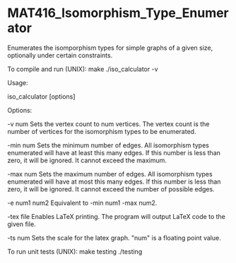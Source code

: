 # MAT416_Isomorphism_Type_Enumerator
Enumerates the isomporphism types for simple graphs of a given size, optionally under certain constraints.

To compile and run (UNIX):
make
./iso_calculator -v <vertex count>

Usage:

iso_calculator [options]

Options:

-v num
Sets the vertex count to num vertices. The vertex count is the number of vertices for the isomorphism types to be enumerated.

-min num
Sets the minimum number of edges. All isomorphism types enumerated will have at least this many edges. If this number is less than zero, it will be ignored. It cannot exceed the maximum.

-max num
Sets the maximum number of edges. All isomorphism types enumerated will have at most this many edges. If this number is less than zero, it will be ignored. It cannot exceed the number of possible edges.

-e num1 num2
Equivalent to -min num1 -max num2.

-tex file
Enables LaTeX printing. The program will output LaTeX code to the given file.

-ts num
Sets the scale for the latex graph. "num" is a floating point value.

To run unit tests (UNIX):
make testing
./testing
